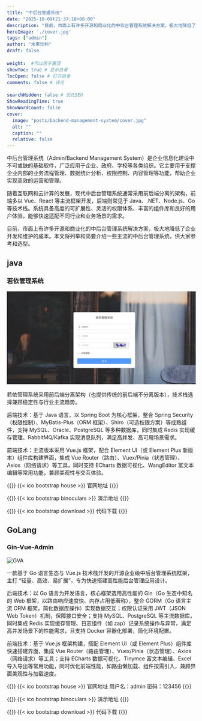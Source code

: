 ```yaml
---
title: "中后台管理系统"
date: "2025-10-09t21:37:18+08:00"
description: "目前，市面上有许多开源和商业化的中后台管理系统解决方案，极大地降低了企业开发和维护的成本。本文将列举和简要介绍一些主流的中后台管理系统，供大家参考和选型。"
heroImage: './cover.jpg'
tags: ["admin"]
author: "水果饮料"
draft: false

weight:  #可以用于置顶
showToc: true # 显示目录
TocOpen: false # 打开目录
comments: false # 评论

searchHidden: false # 优化SEO
ShowReadingTime: true
ShowWordCount: false
cover:
  image: "posts/backend-management-system/cover.jpg"
  alt: ""
  caption: ""
  relative: false
---
```


中后台管理系统（Admin/Backend Management System）是企业信息化建设中不可或缺的基础软件，广泛应用于企业、政府、学校等各类组织。它主要用于支撑企业内部的业务流程管理、数据统计分析、权限控制、内容管理等功能，帮助企业实现高效的运营和管理。

随着互联网和云计算的发展，现代中后台管理系统通常采用前后端分离的架构，前端多以 Vue、React 等主流框架开发，后端则常见于 Java、.NET、Node.js、Go 等技术栈。系统具备高度的可扩展性、灵活的权限体系、丰富的组件库和良好的用户体验，能够快速适配不同行业和业务场景的需求。

目前，市面上有许多开源和商业化的中后台管理系统解决方案，极大地降低了企业开发和维护的成本。本文将列举和简要介绍一些主流的中后台管理系统，供大家参考和选型。

## java

### 若依管理系统

![若依](./ruoyi.jpg#center)

若依管理系统采用前后端分离架构（也提供传统的前后端不分离版本），技术栈选择兼顾稳定性与行业主流趋势。

后端技术：基于 Java 语言，以 Spring Boot 为核心框架，整合 Spring Security（权限控制）、MyBatis-Plus（ORM 框架）、Shiro（可选权限方案）等成熟组件，支持 MySQL、Oracle、PostgreSQL 等多种数据库，同时集成 Redis 实现缓存管理、RabbitMQ/Kafka 实现消息队列，满足高并发、高可用场景需求。​

前端技术：主流版本采用 Vue.js 框架，配合 Element UI（或 Element Plus 新版本）组件库构建界面，集成 Vue Router（路由）、Vuex/Pinia（状态管理）、Axios（网络请求）等工具，同时支持 ECharts 数据可视化、WangEditor 富文本编辑等常用功能，兼顾美观性与交互体验。

{{<link title="官网地址" href="https://ruoyi.vip" >}}
{{< ico bootstrap house >}}
官网地址
{{</link>}}

{{<link title="演示地址" href="http://demo.ruoyi.vip" >}}
{{< ico bootstrap binoculars >}}
演示地址
{{</link>}}

{{<link title="代码下载" href="https://gitee.com/y_project/RuoYi" >}}
{{< ico bootstrap download >}}
代码下载
{{</link>}}

## GoLang

### Gin-Vue-Admin

![GVA](/posts/backend-management-system/gin-vue-admin.png#center)

一款基于 Go 语言生态与 Vue.js 技术栈开发的开源企业级中后台管理系统框架，主打 “轻量、高效、易扩展”，专为快速搭建高性能后台管理应用设计。

后端技术：以 Go 语言为开发语言，核心框架选用高性能的 Gin（Go 生态中知名的 Web 框架，以路由响应速度快、内存占用低著称），整合 GORM（Go 语言主流 ORM 框架，简化数据库操作）实现数据交互；权限认证采用 JWT（JSON Web Token）机制，保障接口安全；支持 MySQL、PostgreSQL 等主流数据库，同时集成 Redis 实现缓存管理、日志组件（如 zap）记录系统操作与异常，满足高并发场景下的性能需求，且支持 Docker 容器化部署，简化环境配置。​

前端技术：基于 Vue.js 框架构建，搭配 Element UI（或 Element Plus）组件库快速搭建界面，集成 Vue Router（路由管理）、Vuex/Pinia（状态管理）、Axios（网络请求）等工具；支持 ECharts 数据可视化、Tinymce 富文本编辑、Excel 导入导出等常用功能，同时优化前端性能，如路由懒加载、组件按需引入，兼顾界面美观性与加载速度。

{{<link title="官网地址" href="https://www.gin-vue-admin.com" >}}
{{< ico bootstrap house >}}
官网地址 用户名：admin 密码：123456
{{</link>}}

{{<link title="演示地址" href="http://demo.gin-vue-admin.com" >}}
{{< ico bootstrap binoculars >}}
演示地址
{{</link>}}

{{<link title="代码下载" href="https://github.com/flipped-aurora/gin-vue-admin" >}}
{{< ico bootstrap download >}}
代码下载
{{</link>}}
